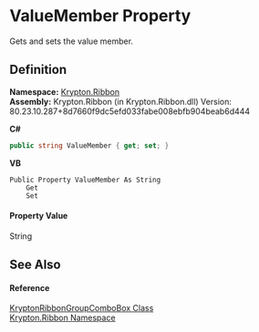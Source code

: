 # ValueMember Property


Gets and sets the value member.



## Definition
**Namespace:** <a href="1e9bc734-cff9-e9b8-f013-94cdac669794.md">Krypton.Ribbon</a>  
**Assembly:** Krypton.Ribbon (in Krypton.Ribbon.dll) Version: 80.23.10.287+8d7660f9dc5efd033fabe008ebfb904beab6d444

**C#**
``` C#
public string ValueMember { get; set; }
```
**VB**
``` VB
Public Property ValueMember As String
	Get
	Set
```



#### Property Value
String

## See Also


#### Reference
<a href="e96bb369-1b1e-d331-dbf1-79608ed1a03f.md">KryptonRibbonGroupComboBox Class</a>  
<a href="1e9bc734-cff9-e9b8-f013-94cdac669794.md">Krypton.Ribbon Namespace</a>  
